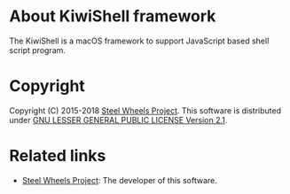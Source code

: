 # About KiwiShell framework
The KiwiShell is a macOS framework to support JavaScript based shell script program.

# Copyright
Copyright (C) 2015-2018 [Steel Wheels Project](https://sites.google.com/site/steelwheelsproject/).
This software is distributed under [GNU LESSER GENERAL PUBLIC LICENSE Version 2.1](https://www.gnu.org/licenses/lgpl-2.1-standalone.html).

# Related links
* [Steel Wheels Project](http://steelwheels.github.io/): The developer of this software.
